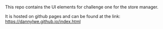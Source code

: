 This repo contains the UI elements for challenge one for the store manager.

It is hosted on github pages and can be found at the link: https://dannylwe.github.io/index.html